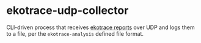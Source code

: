 # ekotrace-udp-collector

CLI-driven process that receives [ekotrace reports](../schemas/log_reporting.lcm)
over UDP and logs them to a file, per the `ekotrace-analysis` defined
file format.